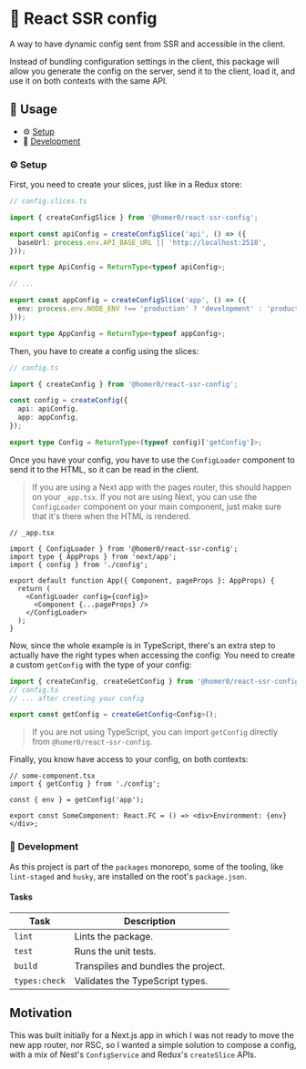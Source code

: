 # 🔮 React SSR config

A way to have dynamic config sent from SSR and accessible in the client.

Instead of bundling configuration settings in the client, this package will allow you generate the config on the server, send it to the client, load it, and use it on both contexts with the same API.

## 🍿 Usage

- ⚙️ [Setup](#%EF%B8%8F-setup)
- 🤘 [Development](#-development)

### ⚙️ Setup

First, you need to create your slices, just like in a Redux store:

```ts
// config.slices.ts

import { createConfigSlice } from '@homer0/react-ssr-config';

export const apiConfig = createConfigSlice('api', () => ({
  baseUrl: process.env.API_BASE_URL || 'http://localhost:2510',
}));

export type ApiConfig = ReturnType<typeof apiConfig>;

// ...

export const appConfig = createConfigSlice('app', () => ({
  env: process.env.NODE_ENV !== 'production' ? 'development' : 'production',
}));

export type AppConfig = ReturnType<typeof appConfig>;
```

Then, you have to create a config using the slices:

```ts
// config.ts

import { createConfig } from '@homer0/react-ssr-config';

const config = createConfig({
  api: apiConfig,
  app: appConfig,
});

export type Config = ReturnType<(typeof config)['getConfig']>;
```

Once you have your config, you have to use the `ConfigLoader` component to send it to the HTML, so it can be read in the client.

> If you are using a Next app with the pages router, this should happen on your `_app.tsx`. If you not are using Next, you can use the `ConfigLoader` component on your main component, just make sure that it's there when the HTML is rendered.

```tsx
// _app.tsx

import { ConfigLoader } from '@homer0/react-ssr-config';
import type { AppProps } from 'next/app';
import { config } from './config';

export default function App({ Component, pageProps }: AppProps) {
  return (
    <ConfigLoader config={config}>
      <Component {...pageProps} />
    </ConfigLoader>
  );
}
```

Now, since the whole example is in TypeScript, there's an extra step to actually have the right types when accessing the config: You need to create a custom `getConfig` with the type of your config:

```ts
import { createConfig, createGetConfig } from '@homer0/react-ssr-config';
// config.ts
// ... after creating your config

export const getConfig = createGetConfig<Config>();
```

> If you are not using TypeScript, you can import `getConfig` directly from `@homer0/react-ssr-config`.

Finally, you know have access to your config, on both contexts:

```tsx
// some-component.tsx
import { getConfig } from './config';

const { env } = getConfig('app');

export const SomeComponent: React.FC = () => <div>Environment: {env}</div>;
```

### 🤘 Development

As this project is part of the `packages` monorepo, some of the tooling, like `lint-staged` and `husky`, are installed on the root's `package.json`.

#### Tasks

| Task          | Description                         |
| ------------- | ----------------------------------- |
| `lint`        | Lints the package.                  |
| `test`        | Runs the unit tests.                |
| `build`       | Transpiles and bundles the project. |
| `types:check` | Validates the TypeScript types.     |

## Motivation

This was built initially for a Next.js app in which I was not ready to move the new app router, nor RSC, so I wanted a simple solution to compose a config, with a mix of Nest's `ConfigService` and Redux's `createSlice` APIs.
